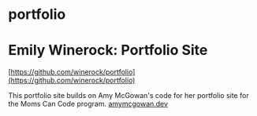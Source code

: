 # portfolio

# Emily Winerock: Portfolio Site
[https://github.com/winerock/portfolio](https://github.com/winerock/portfolio)

This portfolio site builds on Amy McGowan's code for her portfolio site for the Moms Can Code program. [amymcgowan.dev](https://amymcgowan.dev/)